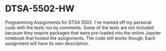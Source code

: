 # DTSA-5502-HW
Programming Assignments for DTSA 5502. 
I've marked off my personal code with the tests run by comments. 
Some of the tests are not included because they require packages that were pre-loaded into the online Jupyter notebook that hosted the assignments.
The code still works though. 
Each assignment will have its own description.
